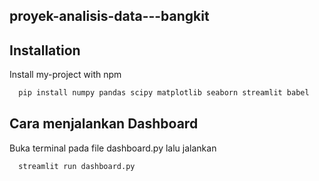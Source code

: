 ## proyek-analisis-data---bangkit

## Installation

Install my-project with npm

```bash
  pip install numpy pandas scipy matplotlib seaborn streamlit babel
```

## Cara menjalankan Dashboard
Buka terminal pada file dashboard.py lalu jalankan 
```bash
  streamlit run dashboard.py
```
